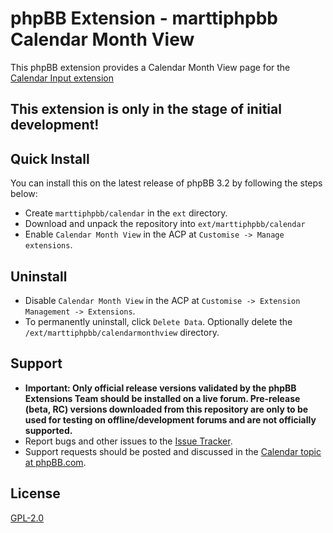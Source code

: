 # phpBB Extension - marttiphpbb Calendar Month View

This phpBB extension provides a Calendar Month View page for the [Calendar Input extension](https://github.com/marttiphpbb/phpbb-ext-calendarinput)

## This extension is only in the stage of initial development!

## Quick Install

You can install this on the latest release of phpBB 3.2 by following the steps below:

* Create `marttiphpbb/calendar` in the `ext` directory.
* Download and unpack the repository into `ext/marttiphpbb/calendar`
* Enable `Calendar Month View` in the ACP at `Customise -> Manage extensions`.

## Uninstall 

* Disable `Calendar Month View` in the ACP at `Customise -> Extension Management -> Extensions`.
* To permanently uninstall, click `Delete Data`. Optionally delete the `/ext/marttiphpbb/calendarmonthview` directory.

## Support

* **Important: Only official release versions validated by the phpBB Extensions Team should be installed on a live forum. Pre-release (beta, RC) versions downloaded from this repository are only to be used for testing on offline/development forums and are not officially supported.**
* Report bugs and other issues to the [Issue Tracker](https://github.com/marttiphpbb/phpbb-ext-calendar/issues).
* Support requests should be posted and discussed in the [Calendar topic at phpBB.com](https://www.phpbb.com/community/viewtopic.php?f=456&t=).

## License

[GPL-2.0](license.txt)
